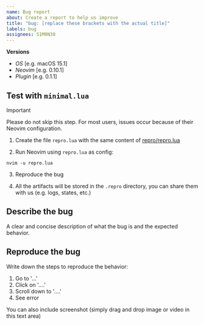```yaml
---
name: Bug report
about: Create a report to help us improve
title: "bug: [replace these brackets with the actual title]"
labels: bug
assignees: S1M0N38
---
```


**Versions**

- _OS_ \[e.g. macOS 15.1\]
- _Neovim_ \[e.g. 0.10.1\]
- _Plugin_ \[e.g. 0.1.1\]

## Test with `minimal.lua`

> [!IMPORTANT]
> Please do not skip this step. For most users, issues occur because of their Neovim configuration.

1. Create the file `repro.lua` with the same content of [repro/repro.lua](https://raw.githubusercontent.com/S1M0N38/ctx.nvim/refs/heads/main/repro/repro.lua)

2. Run Neovim using `repro.lua` as config:

```
nvim -u repro.lua
```

3. Reproduce the bug

4. All the artifacts will be stored in the `.repro` directory, you can share them with us (e.g. logs, states, etc.)

## Describe the bug

A clear and concise description of what the bug is and the expected behavior.

## Reproduce the bug

Write down the steps to reproduce the behavior:

1. Go to '...'
1. Click on '....'
1. Scroll down to '....'
1. See error

You can also include screenshot (simply drag and drop image or video in this text area)
